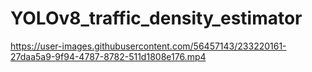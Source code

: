 # YOLOv8_traffic_density_estimator



https://user-images.githubusercontent.com/56457143/233220161-27daa5a9-9f94-4787-8782-511d1808e176.mp4

